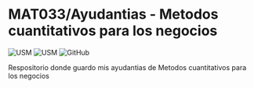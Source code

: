 # MAT033/Ayudantias - Metodos cuantitativos para los negocios

![USM](https://img.shields.io/badge/USM-MAT033-blue.svg?style=for-the-badge) ![USM](https://img.shields.io/badge/Prof-Francisca_Gonzalez-orange.svg?style=for-the-badge) ![GitHub](https://img.shields.io/github/license/sjvasconcello/USM-ICS161.svg?style=for-the-badge)

Respositorio donde guardo mis ayudantias de Metodos cuantitativos para los negocios
